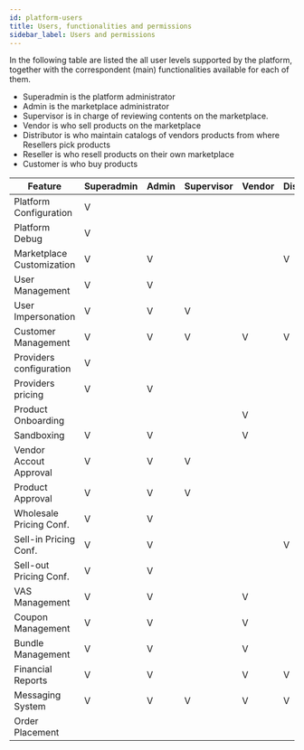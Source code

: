 ```yaml
---
id: platform-users
title: Users, functionalities and permissions
sidebar_label: Users and permissions
---
```


In the following table are listed the all user levels supported by the platform,
together with the correspondent (main) functionalities available for each of
them.

* Superadmin is the platform administrator
* Admin is the marketplace administrator
* Supervisor is in charge of reviewing contents on the marketplace.
* Vendor is who sell products on the marketplace
* Distributor is who maintain catalogs of vendors products from where Resellers pick products
* Reseller is who resell products on their own marketplace
* Customer is who buy products

| Feature                   | Superadmin | Admin | Supervisor | Vendor | Distributor | Reseller | Customer |
|---------------------------|------------|-------|------------|--------|-------------|----------|----------|
| Platform Configuration    | V          |       |            |        |             |          |          |
| Platform Debug            | V          |       |            |        |             |          |          |
| Marketplace Customization | V          | V     |            |        | V           | V        |          |
| User Management           | V          | V     |            |        |             |          |          |
| User Impersonation        | V          | V     | V          |        |             |          | V        |
| Customer Management       | V          | V     | V          | V      | V           | V        | V        |
| Providers configuration   | V          |       |            |        |             |          |          |
| Providers pricing         | V          | V     |            |        |             |          |          |
| Product Onboarding        |            |       |            | V      |             |          |          |
| Sandboxing                | V          | V     |            | V      |             |          |          |
| Vendor Accout Approval    | V          | V     | V          |        |             |          |          |
| Product Approval          | V          | V     | V          |        |             |          |          |
| Wholesale Pricing Conf.   | V          | V     |            |        |             |          |          |
| Sell-in Pricing Conf.     | V          | V     |            |        | V           |          |          |
| Sell-out Pricing Conf.    | V          | V     |            |        |             | V        |          |
| VAS Management            | V          | V     |            | V      |             | V        |          |
| Coupon Management         | V          | V     |            | V      |             | V        |          |
| Bundle Management         | V          | V     |            | V      |             | V        |          |
| Financial Reports         | V          | V     |            | V      | V           | V        |          |
| Messaging System          | V          | V     | V          | V      | V           | V        | V        |
| Order Placement           |            |       |            |        |             | V        | V        |

